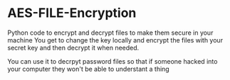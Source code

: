 # AES-FILE-Encryption
Python code to encrypt and decrypt files to make them secure in your machine
You get to change the key locally and encrypt the files with your secret key and then decrypt it when needed. 

You can use it to decrpyt password files so that if someone hacked into your computer they won't be able to understant a thing
